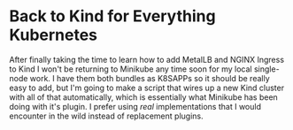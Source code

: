 # Back to Kind for Everything Kubernetes

After finally taking the time to learn how to add MetalLB and NGINX
Ingress to Kind I won't be returning to Minikube any time soon for my
local single-node work. I have them both bundles as K8SAPPs so it should
be really easy to add, but I'm going to make a script that wires up a
new Kind cluster with all of that automatically, which is essentially
what Minikube has been doing with it's plugin. I prefer using *real*
implementations that I would encounter in the wild instead of
replacement plugins.
